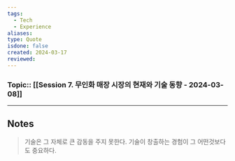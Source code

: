 ```yaml
---
tags:
  - Tech
  - Experience
aliases: 
type: Quote
isdone: false
created: 2024-03-17
reviewed:
---
```

### Topic:: [[Session 7. 무인화 매장 시장의 현재와 기술 동향 - 2024-03-08]]
- - -
## Notes

> 기술은 그 자체로 큰 감동을 주지 못한다. 기술이 창출하는 경험이 그 어떤것보다도 중요하다. 